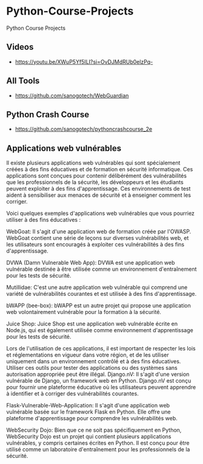 # Python-Course-Projects
Python Course Projects

## Videos 

- https://youtu.be/XWuP5Yf5ILI?si=OvDJMdRUb0elzPq-

## All Tools
- https://github.com/sanogotech/WebGuardian

## Python  Crash  Course

- https://github.com/sanogotech/pythoncrashcourse_2e

## Applications web vulnérables

Il existe plusieurs applications web vulnérables qui sont spécialement créées à des fins éducatives et de formation en sécurité informatique. Ces applications sont conçues pour contenir délibérément des vulnérabilités que les professionnels de la sécurité, les développeurs et les étudiants peuvent exploiter à des fins d'apprentissage. Ces environnements de test aident à sensibiliser aux menaces de sécurité et à enseigner comment les corriger.

Voici quelques exemples d'applications web vulnérables que vous pourriez utiliser à des fins éducatives :

WebGoat: Il s'agit d'une application web de formation créée par l'OWASP. WebGoat contient une série de leçons sur diverses vulnérabilités web, et les utilisateurs sont encouragés à exploiter ces vulnérabilités à des fins d'apprentissage.

DVWA (Damn Vulnerable Web App): DVWA est une application web vulnérable destinée à être utilisée comme un environnement d'entraînement pour les tests de sécurité.

Mutillidae: C'est une autre application web vulnérable qui comprend une variété de vulnérabilités courantes et est utilisée à des fins d'apprentissage.

bWAPP (bee-box): bWAPP est un autre projet qui propose une application web volontairement vulnérable pour la formation à la sécurité.

Juice Shop: Juice Shop est une application web vulnérable écrite en Node.js, qui est également utilisée comme environnement d'apprentissage pour les tests de sécurité.

Lors de l'utilisation de ces applications, il est important de respecter les lois et réglementations en vigueur dans votre région, et de les utiliser uniquement dans un environnement contrôlé et à des fins éducatives. Utiliser ces outils pour tester des applications ou des systèmes sans autorisation appropriée peut être illégal.
Django.nV: Il s'agit d'une version vulnérable de Django, un framework web en Python. Django.nV est conçu pour fournir une plateforme éducative où les utilisateurs peuvent apprendre à identifier et à corriger des vulnérabilités courantes.

Flask-Vulnerable-Web-Application: Il s'agit d'une application web vulnérable basée sur le framework Flask en Python. Elle offre une plateforme d'apprentissage pour comprendre les vulnérabilités web.

WebSecurity Dojo: Bien que ce ne soit pas spécifiquement en Python, WebSecurity Dojo est un projet qui contient plusieurs applications vulnérables, y compris certaines écrites en Python. Il est conçu pour être utilisé comme un laboratoire d'entraînement pour les professionnels de la sécurité.

